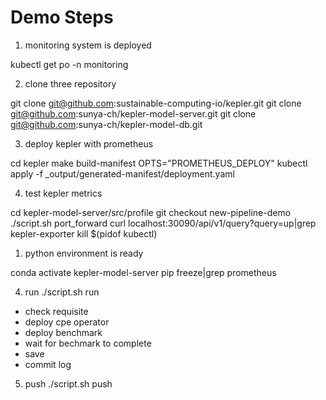 #  Demo Steps

1. monitoring system is deployed

kubectl get po -n monitoring

2. clone three repository

git clone git@github.com:sustainable-computing-io/kepler.git
git clone git@github.com:sunya-ch/kepler-model-server.git
git clone git@github.com:sunya-ch/kepler-model-db.git

3. deploy kepler with prometheus

cd kepler
make build-manifest OPTS="PROMETHEUS_DEPLOY"
kubectl apply -f _output/generated-manifest/deployment.yaml

4. test kepler metrics

cd kepler-model-server/src/profile
git checkout new-pipeline-demo
./script.sh port_forward
curl localhost:30090/api/v1/query?query=up|grep kepler-exporter
kill $(pidof kubectl)

1. python environment is ready

conda activate kepler-model-server
pip freeze|grep prometheus

4. run 
./script.sh run
- check requisite
- deploy cpe operator
- deploy benchmark
- wait for bechmark to complete
- save
- commit log

5. push 
./script.sh push